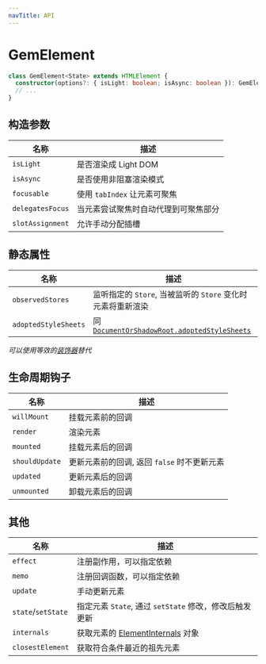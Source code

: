```yaml
---
navTitle: API
---
```


# GemElement

```ts
class GemElement<State> extends HTMLElement {
  constructor(options?: { isLight: boolean; isAsync: boolean }): GemElement;
  // ...
}
```

## 构造参数

| 名称             | 描述                                 |
| ---------------- | ------------------------------------ |
| `isLight`        | 是否渲染成 Light DOM                 |
| `isAsync`        | 是否使用非阻塞渲染模式               |
| `focusable`      | 使用 `tabIndex` 让元素可聚焦         |
| `delegatesFocus` | 当元素尝试聚焦时自动代理到可聚焦部分 |
| `slotAssignment` | 允许手动分配插槽                     |

## 静态属性

| 名称                 | 描述                                                        |
| -------------------- | ----------------------------------------------------------- |
| `observedStores`     | 监听指定的 `Store`, 当被监听的 `Store` 变化时元素将重新渲染 |
| `adoptedStyleSheets` | 同 [`DocumentOrShadowRoot.adoptedStyleSheets`][1]           |

[1]: https://developer.mozilla.org/en-US/docs/Web/API/DocumentOrShadowRoot/adoptedStyleSheets

_可以使用等效的[装饰器](./007-decorator.md)替代_

## 生命周期钩子

| 名称           | 描述                                        |
| -------------- | ------------------------------------------- |
| `willMount`    | 挂载元素前的回调                            |
| `render`       | 渲染元素                                    |
| `mounted`      | 挂载元素后的回调                            |
| `shouldUpdate` | 更新元素前的回调, 返回 `false` 时不更新元素 |
| `updated`      | 更新元素后的回调                            |
| `unmounted`    | 卸载元素后的回调                            |

## 其他

| 名称               | 描述                                                   |
| ------------------ | ------------------------------------------------------ |
| `effect`           | 注册副作用，可以指定依赖                               |
| `memo`             | 注册回调函数，可以指定依赖                             |
| `update`           | 手动更新元素                                           |
| `state`/`setState` | 指定元素 `State`, 通过 `setState` 修改，修改后触发更新 |
| `internals`        | 获取元素的 [ElementInternals][2] 对象                  |
| `closestElement`   | 获取符合条件最近的祖先元素                             |

[2]: https://html.spec.whatwg.org/multipage/custom-elements.html#the-elementinternals-interface
